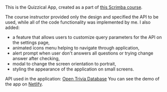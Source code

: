 This is the Quizzical App, created as a part of [this Scrimba course](https://scrimba.com/learn/learnreact/solo-project-pro-quizzical-new-co63f4a65ac316545d08e1674).

The course instructor provided only the design and specified the API to be used, while all of the code functionality was implemented by me. 
I also added:
 - a feature that allows users to customize query parameters for the API on the settings page,
 - animated icons menu helping to navigate through application,
 - alert prompt when user don't answers all questions or trying change answer after checking,
 - modal to change the screen orientation to portrait,
 - styling the appearance of the application on small screens. 

API used in the application: [Open Trivia Database](https://opentdb.com/api_config.php)
You can see the demo of the app on [Netlify](https://quizzical-react-app-scrimba.netlify.app/).